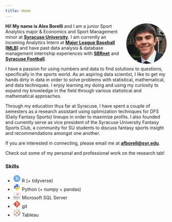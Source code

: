 ```yaml
---
title: Home
---
```


[<img src="download-modified.png" style="max-width:25%;min-width:50px;float:right;" alt="Github repo" />](https://github.com/yihui/hugo-ivy)

<b> Hi! My name is Alex Borelli </b> and I am a junior Sport Analytics major & Economics and Sport Management minor at [__Syracuse University__](https://www.syracuse.edu/). I am currently an incoming Analytics Intern at [__Major League Baseball (MLB)__](https://www.mlb.com/) and have past data analysis & database management internship experiences with [__SBRnet__](https://sportsmarketanalytics.com/home.aspx?rs=nf) and [__Syracuse Football__](https://cuse.com/sports/football). 

I have a passion for using numbers and data to find solutions to questions, specifically in the sports world. As an aspiring data scientist, I like to get my hands dirty in data in order to solve problems with statistical, mathematical, and data techniques. I enjoy learning my doing and using my curiosity to expand my knowledge in the field through various statistical and mathematical approaches.

Through my education thus far at Syracuse, I have spent a couple of semesters as a research assistant using optimization techniques for DFS (Daily Fantasy Sports) lineups in order to maximize profits. I also founded and currently serve as vice president of the Syracuse University Fantasy Sports Club, a community for SU students to discuss fantasy sports insight and recommendations amongst one another.

If you are interested in connecting, please email me at [__afborell@syr.edu__](afborell@syr.edu).
 
Check out some of my personal and professional work on the research tab!

### Skills

- <img src="rstudio.png" style="max-width:5%;min-width:5px"> R (+ tidyverse)
- <img src="python.png" style="max-width:5%;min-width:5px"> Python (+ numpy + pandas)
- <img src="sql-server.png" style="max-width:5%;min-width:5px"> Microsoft SQL Server
- <img src="git.png" style="max-width:5%;min-width:5px"> git
- <img src="tableau.svg" style="max-width:5%;min-width:5px"> Tableau

